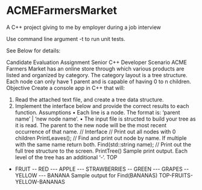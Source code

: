# ACMEFarmersMarket
A C++ project giving to me by employer during a job interview

Use command line argument -t to run unit tests.

See Below for details:

Candidate Evaluation Assignment
Senior C++ Developer
Scenario
ACME Farmers Market has an online store through which various products are listed and organized by category. The
category layout is a tree structure. Each node can only have 1 parent and is capable of having 0 to n children.
Objective
Create a console app in C++ that will:
1. Read the attached text file, and create a tree data structure.
2. Implement the interface below and provide the correct results to each function.
Assumptions
• Each line is a node. The format is: ‘parent name’ | ‘new node name’.
• The input file is structed to build your tree as it is read. The parent to the new node will be the most recent
occurrence of that name.
// Interface
// Print out all nodes with 0 children
PrintLeaves();
// Find and print out node by name. If multiple with the same name return both.
Find(std::string name);
// Print out the full tree structure to the screen.
PrintTree()
Sample print output. Each level of the tree has an additional ‘-‘.
TOP
- FRUIT
-- RED
--- APPLE
--- STRAWBERRIES
-- GREEN
--- GRAPES
-- YELLOW
--- BANANA
Sample output for Find(BANANAS)
TOP-FRUITS-YELLOW-BANANAS
